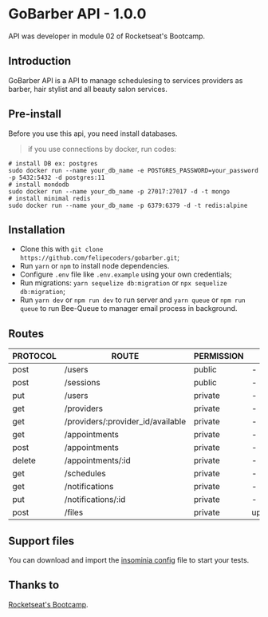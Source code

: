 # GoBarber API - 1.0.0

API was developer in module 02 of Rocketseat's Bootcamp.

## Introduction

GoBarber API is a API to manage schedulesing to services providers as barber, hair stylist and all beauty salon services.

## Pre-install

Before you use this api, you need install databases.

> if you use connections by docker, run codes:

```shell
# install DB ex: postgres
sudo docker run --name your_db_name -e POSTGRES_PASSWORD=your_password -p 5432:5432 -d postgres:11
# install mondodb
sudo docker run --name your_db_name -p 27017:27017 -d -t mongo
# install minimal redis
sudo docker run --name your_db_name -p 6379:6379 -d -t redis:alpine
```

## Installation

- Clone this with `git clone https://github.com/felipecoders/gobarber.git`;
- Run `yarn` or `npm` to install node dependencies.
- Configure `.env` file like `.env.example` using your own credentials;
- Run migrations: `yarn sequelize db:migration` or `npx sequelize db:migration`;
- Run `yarn dev` or `npm run dev` to run server and `yarn queue` or `npm run queue` to run Bee-Queue to manager email process in background.

## Routes

| PROTOCOL | ROUTE                             | PERMISSION            | UPLOAD                | CONTROLLER/METHOD             |
| -------- | --------------------------------- | --------------------- | --------------------- | ----------------------------- |
| post     | /users                            | public                | -                     | UserController.store          |
| post     | /sessions                         | public                | -                     | SessionController.store       |
| put      | /users                            | private               | -                     | UserController.update         |
| get      | /providers                        | private               | -                     | ProviderController.index      |
| get      | /providers/:provider_id/available | private               | -                     | AvailableController.index     |
| get      | /appointments                     | private               | -                     | AppointmentController.index   |
| post     | /appointments                     | private               | -                     | AppointmentController.store   |
| delete   | /appointments/:id                 | private               | -                     | AppointmentController.delete  |
| get      | /schedules                        | private               | -                     | ScheduleController.index      |
| get      | /notifications                    | private               | -                     | NotificationController.index  |
| put      | /notifications/:id                | private               | -                     | NotificationController.update |
| post     | /files                            | private               | upload.single('file') | FileController.store |

## Support files

You can download and import the [insominia config](Insomnia.json) file to start your tests.

## Thanks to

[Rocketseat's Bootcamp](https://rocketseat.com.br/).
